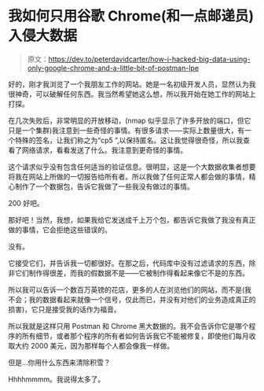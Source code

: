 # 我如何只用谷歌 Chrome(和一点邮递员)入侵大数据

> 原文：<https://dev.to/peterdavidcarter/how-i-hacked-big-data-using-only-google-chrome-and-a-little-bit-of-postman-lpe>

好的，刚才我浏览了一个我朋友工作的网站。她是一名初级开发人员，显然认为我很神奇，可以破解任何东西。我当然希望她这么想，所以我开始在她工作的网站上打探。

在几次失败后，非常明显的开放移动，(nmap 似乎显示了许多开放的端口，但它只是一个集群)我注意到一些奇怪的事情。有很多请求——实际上数量很大，有一个特殊的签名，让我们称之为“cp5 ”,以保持匿名。这让我觉得很奇怪，所以我查看了网络请求，看看发送了什么。我注意到更奇怪的事情。

这个请求似乎没有包含任何适当的验证信息。很明显，这是一个大数据收集者想要将我在网站上所做的一切报告给所有者。所以我做了任何正常人都会做的事情，精心制作了一个数据包，告诉它我做了一些我没有做过的事情。

200 好吧。

那好吧！当然，我想，如果我给它发送成千上万个包，都告诉它我做了我没有真正做的事情，它会拒绝这些错误的。

没有。

它接受它们，并告诉我一切都很好。在那之后，代码库中没有过滤请求的东西，除非它们制作得很差，而我的假数据不是——它被制作得看起来像它不是的东西。

所以我可以告诉一个数百万英镑的花店，更多的人在浏览他们的网站，而不是(我不会；我的数据看起来就像一个信号，仅此而已，并没有对他们的业务造成真正的损害)，它只是接受我的话作为福音。

所以我就是这样只用 Postman 和 Chrome 黑大数据的。我不会告诉你它是哪个程序的所有细节，或者那个程序的所有者如何告诉我它不能被修复，即使他们每月收取大约 2000 美元，因为那样每个人都会像我一样做。

但是...你用什么东西来清除积雪？

Hhhhmmmm。我说得太多了。